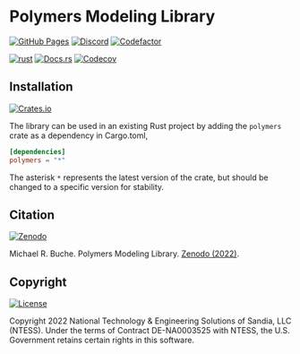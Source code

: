 # Polymers Modeling Library

[![GitHub Pages](https://img.shields.io/badge/GitHub-pages-6e5494?logo=github)](https://sandialabs.github.io/Polymers)
[![Discord](https://img.shields.io/badge/Discord-chat-%237289da.svg?logo=discord&color=5865F2&logoColor=FFFFFF)](https://discord.gg/yC6dbPuc)
[![Codefactor](https://img.shields.io/codefactor/grade/github/sandialabs/polymers?label=Codefactor&logo=codefactor&color=00b16a)](https://www.codefactor.io/repository/github/sandialabs/polymers)

[![rust](https://img.shields.io/github/actions/workflow/status/sandialabs/polymers/rust.yml?branch=main&label=GitHub&logo=github)](https://github.com/sandialabs/polymers/tree/main/rust#readme)
[![Docs.rs](https://img.shields.io/docsrs/polymers?logo=rust&logoColor=000000&label=Docs.rs)](https://docs.rs/crate/polymers)
[![Codecov](https://img.shields.io/codecov/c/github/sandialabs/polymers?label=Codecov&logo=codecov&flag=rust)](https://codecov.io/gh/sandialabs/polymers)

## Installation

[![Crates.io](https://img.shields.io/crates/v/polymers?logo=rust&logoColor=000000&label=Crates.io&color=32592f)](https://crates.io/crates/polymers)

The library can be used in an existing Rust project by adding the `polymers` crate as a dependency in Cargo.toml,

```toml
[dependencies]
polymers = "*"
```
The asterisk `*` represents the latest version of the crate, but should be changed to a specific version for stability.

## Citation

[![Zenodo](https://img.shields.io/badge/Zenodo-10.5281%2Fzenodo.7041983-blue)](https://doi.org/10.5281/zenodo.7041983)

Michael R. Buche. Polymers Modeling Library. [Zenodo (2022)](https://doi.org/10.5281/zenodo.7041983).

## Copyright

[![License](https://img.shields.io/github/license/sandialabs/polymers?label=License&logo=data:image/png;base64,iVBORw0KGgoAAAANSUhEUgAAABAAAAAQCAYAAAAf8/9hAAAAAXNSR0IArs4c6QAAAPZJREFUOE+tk2ERwjAUgxMHOAAUYIEpAAngAAccDuYAJIACkIADhgMchMuu5Uq7Aj/or92a9700fSU+LEktgBHJVU3GL4CL90nOfwZIsngLIC8ybEeyh8bVO5B0BTBL/t8BHABE6/F7nGg6ktMIsHAfNtckXWDw2xEkFboIsN1zADTR5gCg0EWAO00C4EayqTgodJTkwpsDCgAHOCXZpQ6qOkk+7zJx0AE4+u4zwLBOkgA8Quo24aA8PHb3CrGqC/e+AbAIRzgBaB1kBnCApe7vk5gC82scala8hYGpTOv66StGOevqEONM5E0N6Kf07S18yuHb3hPwkpAEoqucdwAAAABJRU5ErkJggg==)](https://github.com/sandialabs/polymers/blob/main/LICENSE)

Copyright 2022 National Technology & Engineering Solutions of Sandia, LLC (NTESS). Under the terms of Contract DE-NA0003525 with NTESS, the U.S. Government retains certain rights in this software.
